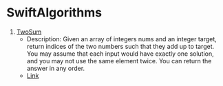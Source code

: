 # SwiftAlgorithms

1. [TwoSum](./Easy/TwoSum.playground)
   - Description: 
   	Given an array of integers nums and an integer target, return indices of the two numbers such that they add up to target.
    You may assume that each input would have exactly one solution, and you may not use the same element twice.
    You can return the answer in any order.
   - [Link](https://leetcode.com/problems/two-sum/description/)